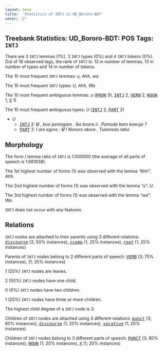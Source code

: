 ```yaml
---
layout: base
title:  'Statistics of INTJ in UD_Bororo-BDT'
udver: '2'
---
```


## Treebank Statistics: UD_Bororo-BDT: POS Tags: `INTJ`

There are 3 `INTJ` lemmas (1%), 3 `INTJ` types (0%) and 4 `INTJ` tokens (0%).
Out of 16 observed tags, the rank of `INTJ` is: 13 in number of lemmas, 13 in number of types and 14 in number of tokens.

The 10 most frequent `INTJ` lemmas: <em>u, Ahh, wa</em>

The 10 most frequent `INTJ` types:  <em>U, Ahh, Wa</em>

The 10 most frequent ambiguous lemmas: <em>u</em> (<tt><a href="bor_bdt-pos-PRON.html">PRON</a></tt> 31, <tt><a href="bor_bdt-pos-INTJ.html">INTJ</a></tt> 2, <tt><a href="bor_bdt-pos-VERB.html">VERB</a></tt> 2, <tt><a href="bor_bdt-pos-NOUN.html">NOUN</a></tt> 1, <tt><a href="bor_bdt-pos-X.html">X</a></tt> 1)

The 10 most frequent ambiguous types:  <em>U</em> (<tt><a href="bor_bdt-pos-INTJ.html">INTJ</a></tt> 2, <tt><a href="bor_bdt-pos-PART.html">PART</a></tt> 2)


* <em>U</em>
  * <tt><a href="bor_bdt-pos-INTJ.html">INTJ</a></tt> 2: <em><b>U</b> , boe pemegare . Ike boere ii . Pamode karo kowuje ?</em>
  * <tt><a href="bor_bdt-pos-PART.html">PART</a></tt> 2: <em>I are egore : <b>U</b> ! Nonore akore . Tuiamedu tabo</em>

## Morphology

The form / lemma ratio of `INTJ` is 1.000000 (the average of all parts of speech is 1.661638).

The 1st highest number of forms (1) was observed with the lemma “Ahh”: <em>Ahh</em>.

The 2nd highest number of forms (1) was observed with the lemma “u”: <em>U</em>.

The 3rd highest number of forms (1) was observed with the lemma “wa”: <em>Wa</em>.

`INTJ` does not occur with any features.


## Relations

`INTJ` nodes are attached to their parents using 3 different relations: <tt><a href="bor_bdt-dep-discourse.html">discourse</a></tt> (2; 50% instances), <tt><a href="bor_bdt-dep-ccomp.html">ccomp</a></tt> (1; 25% instances), <tt><a href="bor_bdt-dep-root.html">root</a></tt> (1; 25% instances)

Parents of `INTJ` nodes belong to 2 different parts of speech: <tt><a href="bor_bdt-pos-VERB.html">VERB</a></tt> (3; 75% instances),  (1; 25% instances)

1 (25%) `INTJ` nodes are leaves.

2 (50%) `INTJ` nodes have one child.

0 (0%) `INTJ` nodes have two children.

1 (25%) `INTJ` nodes have three or more children.

The highest child degree of a `INTJ` node is 3.

Children of `INTJ` nodes are attached using 3 different relations: <tt><a href="bor_bdt-dep-punct.html">punct</a></tt> (3; 60% instances), <tt><a href="bor_bdt-dep-discourse.html">discourse</a></tt> (1; 20% instances), <tt><a href="bor_bdt-dep-vocative.html">vocative</a></tt> (1; 20% instances)

Children of `INTJ` nodes belong to 3 different parts of speech: <tt><a href="bor_bdt-pos-PUNCT.html">PUNCT</a></tt> (3; 60% instances), <tt><a href="bor_bdt-pos-NOUN.html">NOUN</a></tt> (1; 20% instances), <tt><a href="bor_bdt-pos-X.html">X</a></tt> (1; 20% instances)

